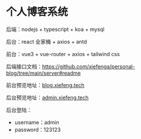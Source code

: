 # 个人博客系统

后端：nodejs + typescript + koa + mysql

后台：react 全家桶 + axios + antd

前台：vue3 + vue-router + axios + tailwind css

后端接口文档：https://github.com/xiefenga/personal-blog/tree/main/server#readme

前台预览地址：[blog.xiefeng.tech](http://blog.xiefeng.tech/)

后台预览地址：[admin.xiefeng.tech](http://admin.xiefeng.tech/admin)

后台登陆：

- username：admin
- password：123123

